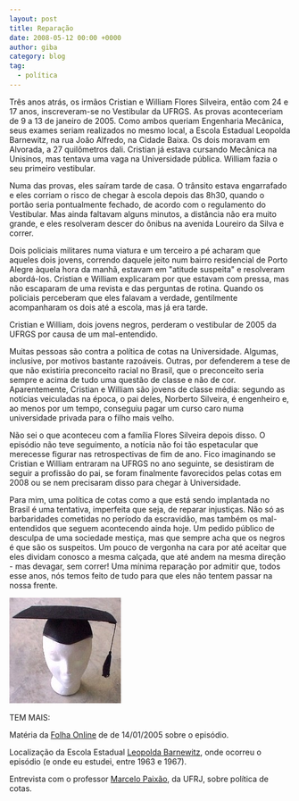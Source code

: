 ```yaml
---
layout: post
title: Reparação
date: 2008-05-12 00:00 +0000
author: giba
category: blog
tag:
  - política
---
```


Três anos atrás, os irmãos Cristian e William Flores Silveira, então com 24 e 17 anos, inscreveram-se no Vestibular da UFRGS. As provas aconteceriam de 9 a 13 de janeiro de 2005. Como ambos queriam Engenharia Mecânica, seus exames seriam realizados no mesmo local, a Escola Estadual Leopolda Barnewitz, na rua João Alfredo, na Cidade Baixa. Os dois moravam em Alvorada, a 27 quilômetros dali. Cristian já estava cursando Mecânica na Unisinos, mas tentava uma vaga na Universidade pública. William fazia o seu primeiro vestibular.

Numa das provas, eles saíram tarde de casa. O trânsito estava engarrafado e eles corriam o risco de chegar à escola depois das 8h30, quando o portão seria pontualmente fechado, de acordo com o regulamento do Vestibular. Mas ainda faltavam alguns minutos, a distância não era muito grande, e eles resolveram descer do ônibus na avenida Loureiro da Silva e correr.

Dois policiais militares numa viatura e um terceiro a pé acharam que aqueles dois jovens, correndo daquele jeito num bairro residencial de Porto Alegre àquela hora da manhã, estavam em "atitude suspeita" e resolveram abordá-los. Cristian e William explicaram por que estavam com pressa, mas não escaparam de uma revista e das perguntas de rotina. Quando os policiais perceberam que eles falavam a verdade, gentilmente acompanharam os dois até a escola, mas já era tarde.

Cristian e William, dois jovens negros, perderam o vestibular de 2005 da UFRGS por causa de um mal-entendido.

Muitas pessoas são contra a política de cotas na Universidade. Algumas, inclusive, por motivos bastante razoáveis. Outras, por defenderem a tese de que não existiria preconceito racial no Brasil, que o preconceito seria sempre e acima de tudo uma questão de classe e não de cor. Aparentemente, Cristian e William são jovens de classe média: segundo as notícias veiculadas na época, o pai deles, Norberto Silveira, é engenheiro e, ao menos por um tempo, conseguiu pagar um curso caro numa universidade privada para o filho mais velho.

Não sei o que aconteceu com a família Flores Silveira depois disso. O episódio não teve seguimento, a notícia não foi tão espetacular que merecesse figurar nas retrospectivas de fim de ano. Fico imaginando se Cristian e William entraram na UFRGS no ano seguinte, se desistiram de seguir a profissão do pai, se foram finalmente favorecidos pelas cotas em 2008 ou se nem precisaram disso para chegar à Universidade.

Para mim, uma política de cotas como a que está sendo implantada no Brasil é uma tentativa, imperfeita que seja, de reparar injustiças. Não só as barbaridades cometidas no período da escravidão, mas também os mal-entendidos que seguem acontecendo ainda hoje. Um pedido público de desculpa de uma sociedade mestiça, mas que sempre acha que os negros é que são os suspeitos. Um pouco de vergonha na cara por até aceitar que eles dividam conosco a mesma calçada, que até andem na mesma direção - mas devagar, sem correr! Uma mínima reparação por admitir que, todos esse anos, nós temos feito de tudo para que eles não tentem passar na nossa frente.

![](/uploads/2008/reparacao.jpg)

TEM MAIS:

Matéria da [Folha Online](http://www1.folha.uol.com.br/folha/cotidiano/ult95u104240.shtml) de de 14/01/2005 sobre o episódio.

Localização da Escola Estadual [Leopolda Barnewitz](http://www.apontador.com.br/local/escolas_de_primeiro_e_segundo_graus/9XP74SU2/escola_estadual_de_1_grau_prof_leopolda_barnewitz.html), onde ocorreu o episódio (e onde eu estudei, entre 1963 e 1967).

Entrevista com o professor [Marcelo Paixão](http://www.bovespa.com.br/InstSites/RevistaBovespa/96/Pensando.shtml), da UFRJ, sobre política de cotas.

